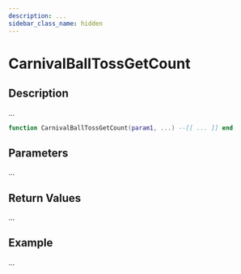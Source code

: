 ```yaml
---
description: ...
sidebar_class_name: hidden
---
```


# CarnivalBallTossGetCount

## Description

...

```lua
function CarnivalBallTossGetCount(param1, ...) --[[ ... ]] end
```

## Parameters

...

## Return Values

...

## Example

...

